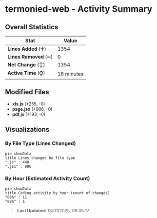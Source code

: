 # termonied-web - Activity Summary 

## Overall Statistics

| Stat                   | Value                                                             |
| ---------------------- | ----------------------------------------------------------------- |
| **Lines Added** (➕)   | 1354                                          |
| **Lines Removed** (➖) | 0                                        |
| **Net Change** (↕)    | 1354                |
| **Active Time** (⌚)   | 18 minutes |


## Modified Files
- **xls.js** (+255, -0)
- **page.jsx** (+906, -0)
- **pdf.js** (+193, -0)

## Visualizations

### By File Type (Lines Changed)

```mermaid
pie showData
title Lines changed by file type
".js" : 448
".jsx" : 906
```

### By Hour (Estimated Activity Count)

```mermaid
pie showData
title Coding activity by hour (count of changes)
"08h" : 11
"09h" : 1
```


> **Last Updated:** 13/01/2025, 09:05:17